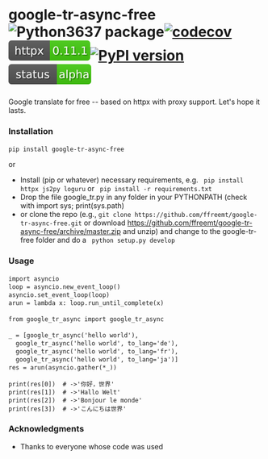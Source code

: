 # google-tr-async-free ![Python3637 package](https://github.com/ffreemt/google-tr-async-free/workflows/Python%203637%20package/badge.svg)[![codecov](https://codecov.io/gh/ffreemt/google-tr-async-free/branch/master/graph/badge.svg)](https://codecov.io/gh/ffreemt/google-tr-async-free)![httpx](httpx.svg)[![PyPI version](https://badge.fury.io/py/google-tr-async-free.svg)](https://badge.fury.io/py/google-tr-async-free)![status](status.svg)

Google translate for free -- based on httpx with proxy support. Let's hope it lasts.

### Installation

```pip install google-tr-async-free```

or

* Install (pip or whatever) necessary requirements, e.g. ```
pip install httpx js2py loguru``` or ```
pip install -r requirements.txt```
* Drop the file google_tr.py in any folder in your PYTHONPATH (check with import sys; print(sys.path)
* or clone the repo (e.g., ```git clone https://github.com/ffreemt/google-tr-async-free.git``` or download https://github.com/ffreemt/google-tr-async-free/archive/master.zip and unzip) and change to the google-tr-free folder and do a ```
python setup.py develop```

### Usage

```
import asyncio
loop = asyncio.new_event_loop()
asyncio.set_event_loop(loop)
arun = lambda x: loop.run_until_complete(x)

from google_tr_async import google_tr_async

_ = [google_tr_async('hello world'),
  google_tr_async('hello world', to_lang='de'),
  google_tr_async('hello world', to_lang='fr'),
  google_tr_async('hello world', to_lang='ja')]
res = arun(asyncio.gather(*_))

print(res[0])  # ->'你好，世界'
print(res[1])  # ->'Hallo Welt'
print(res[2])  # ->'Bonjour le monde'
print(res[3])  # ->'こんにちは世界'
```

### Acknowledgments

* Thanks to everyone whose code was used
